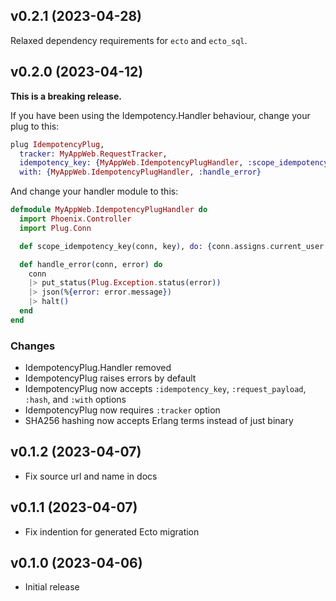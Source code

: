 ## v0.2.1 (2023-04-28)

Relaxed dependency requirements for `ecto` and `ecto_sql`.

## v0.2.0 (2023-04-12)

**This is a breaking release.**

If you have been using the Idempotency.Handler behaviour, change your plug to this:

```elixir
plug IdempotencyPlug,
  tracker: MyAppWeb.RequestTracker,
  idempotency_key: {MyAppWeb.IdempotencyPlugHandler, :scope_idempotency_key},
  with: {MyAppWeb.IdempotencyPlugHandler, :handle_error}
```

And change your handler module to this:

```elixir
defmodule MyAppWeb.IdempotencyPlugHandler do
  import Phoenix.Controller
  import Plug.Conn

  def scope_idempotency_key(conn, key), do: {conn.assigns.current_user.id, key}

  def handle_error(conn, error) do
    conn
    |> put_status(Plug.Exception.status(error))
    |> json(%{error: error.message})
    |> halt()
  end
end
```

### Changes

- IdempotencyPlug.Handler removed
- IdempotencyPlug raises errors by default
- IdempotencyPlug now accepts `:idempotency_key`, `:request_payload`, `:hash`, and `:with` options
- IdempotencyPlug now requires `:tracker` option
- SHA256 hashing now accepts Erlang terms instead of just binary

## v0.1.2 (2023-04-07)

- Fix source url and name in docs

## v0.1.1 (2023-04-07)

- Fix indention for generated Ecto migration

## v0.1.0 (2023-04-06)

- Initial release
